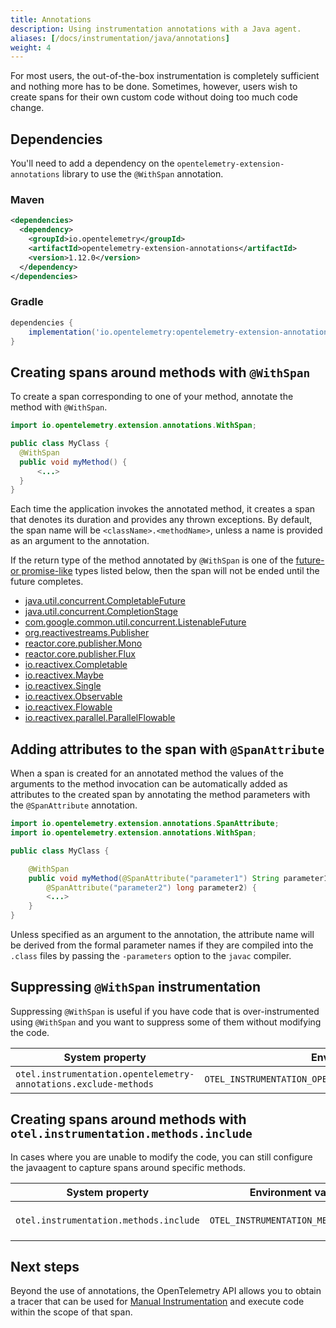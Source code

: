```yaml
---
title: Annotations
description: Using instrumentation annotations with a Java agent.
aliases: [/docs/instrumentation/java/annotations]
weight: 4
---
```


For most users, the out-of-the-box instrumentation is completely sufficient and
nothing more has to be done.  Sometimes, however, users wish to create spans
for their own custom code without doing too much code change.

## Dependencies

You'll need to add a dependency on the `opentelemetry-extension-annotations`
library to use the `@WithSpan` annotation.

### Maven

```xml
<dependencies>
  <dependency>
    <groupId>io.opentelemetry</groupId>
    <artifactId>opentelemetry-extension-annotations</artifactId>
    <version>1.12.0</version>
  </dependency>
</dependencies>
```

### Gradle

```groovy
dependencies {
    implementation('io.opentelemetry:opentelemetry-extension-annotations:1.11.0')
}
```

## Creating spans around methods with `@WithSpan`

To create a span corresponding to one of your method, annotate the method
with `@WithSpan`.

```java
import io.opentelemetry.extension.annotations.WithSpan;

public class MyClass {
  @WithSpan
  public void myMethod() {
      <...>
  }
}
```

Each time the application invokes the annotated method, it creates a span that
denotes its duration and provides any thrown exceptions. By default, the span
name will be `<className>.<methodName>`, unless a name is provided as an
argument to the annotation.

If the return type of the method annotated by `@WithSpan` is one of the
[future- or promise-like](https://en.wikipedia.org/wiki/Futures_and_promises)
types listed below, then the span will not be ended until the future completes.

* [java.util.concurrent.CompletableFuture](https://docs.oracle.com/javase/8/docs/api/java/util/concurrent/CompletableFuture.html)
* [java.util.concurrent.CompletionStage](https://docs.oracle.com/javase/8/docs/api/java/util/concurrent/CompletionStage.html)
* [com.google.common.util.concurrent.ListenableFuture](https://guava.dev/releases/10.0/api/docs/com/google/common/util/concurrent/ListenableFuture.html)
* [org.reactivestreams.Publisher](https://www.reactive-streams.org/reactive-streams-1.0.1-javadoc/org/reactivestreams/Publisher.html)
* [reactor.core.publisher.Mono](https://projectreactor.io/docs/core/3.1.0.RELEASE/api/reactor/core/publisher/Mono.html)
* [reactor.core.publisher.Flux](https://projectreactor.io/docs/core/3.1.0.RELEASE/api/reactor/core/publisher/Flux.html)
* [io.reactivex.Completable](http://reactivex.io/RxJava/2.x/javadoc/index.html?io/reactivex/Completable.html)
* [io.reactivex.Maybe](http://reactivex.io/RxJava/2.x/javadoc/index.html?io/reactivex/Maybe.html)
* [io.reactivex.Single](http://reactivex.io/RxJava/2.x/javadoc/index.html?io/reactivex/Single.html)
* [io.reactivex.Observable](http://reactivex.io/RxJava/2.x/javadoc/index.html?io/reactivex/Observable.html)
* [io.reactivex.Flowable](http://reactivex.io/RxJava/2.x/javadoc/index.html?io/reactivex/Flowable.html)
* [io.reactivex.parallel.ParallelFlowable](http://reactivex.io/RxJava/2.x/javadoc/index.html?io/reactivex/parallel/ParallelFlowable.html)

## Adding attributes to the span with `@SpanAttribute`

When a span is created for an annotated method the values of the arguments to
the method invocation can be automatically added as attributes to the created
span by annotating the method parameters with the `@SpanAttribute` annotation.

```java
import io.opentelemetry.extension.annotations.SpanAttribute;
import io.opentelemetry.extension.annotations.WithSpan;

public class MyClass {

    @WithSpan
    public void myMethod(@SpanAttribute("parameter1") String parameter1,
        @SpanAttribute("parameter2") long parameter2) {
        <...>
    }
}
```

Unless specified as an argument to the annotation, the attribute name will be
derived from the formal parameter names if they are compiled into the `.class`
files by passing the `-parameters` option to the `javac` compiler.

## Suppressing `@WithSpan` instrumentation

Suppressing `@WithSpan` is useful if you have code that is over-instrumented
using `@WithSpan` and you want to suppress some of them without modifying the
code.

| System property                                                  | Environment variable                                             | Purpose |
| ---------------------------------------------------------------- | ---------------------------------------------------------------- | ------- |
| `otel.instrumentation.opentelemetry-annotations.exclude-methods` | `OTEL_INSTRUMENTATION_OPENTELEMETRY_ANNOTATIONS_EXCLUDE_METHODS` | Suppress `@WithSpan` instrumentation for specific methods. Format is `my.package.MyClass1[method1,method2];my.package.MyClass2[method3]`

## Creating spans around methods with `otel.instrumentation.methods.include`

In cases where you are unable to modify the code, you can still configure the
javaagent to capture spans around specific methods.

| System property                        | Environment variable                   | Purpose |
| -------------------------------------- | -------------------------------------- | ------- |
| `otel.instrumentation.methods.include` | `OTEL_INSTRUMENTATION_METHODS_INCLUDE` | Add instrumentation for specific methods in lieu of `@WithSpan`. Format is `my.package.MyClass1[method1,method2];my.package.MyClass2[method3]`

## Next steps

Beyond the use of annotations, the OpenTelemetry API allows you to obtain
a tracer that can be used for [Manual Instrumentation](../../manual)
and execute code within the scope of that span.
